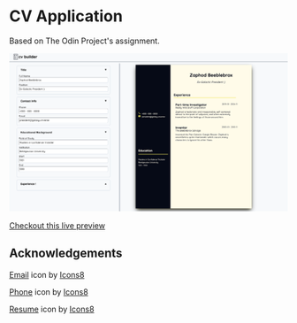 # CV Application

Based on The Odin Project's assignment.

![sample resume](./src/styles/assets/resume-sample.png)

[Checkout this live preview](https://nskills-lab.github.io/cv-application/)

## Acknowledgements

<a target="_blank" href="https://icons8.com/icon/85500/email">Email</a> icon by <a target="_blank" href="https://icons8.com">Icons8</a>

<a target="_blank" href="https://icons8.com/icon/85365/phone">Phone</a> icon by <a target="_blank" href="https://icons8.com">Icons8</a>

<a target="_blank" href="https://icons8.com/icon/23877/resume">Resume</a> icon by <a target="_blank" href="https://icons8.com">Icons8</a>
